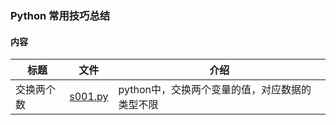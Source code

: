 ### Python 常用技巧总结


#### 内容
标题 | 文件 | 介绍
----|----|----
交换两个数 | [s001.py](/src/skills/s001.py) | python中，交换两个变量的值，对应数据的类型不限
